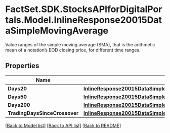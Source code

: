# FactSet.SDK.StocksAPIforDigitalPortals.Model.InlineResponse20015DataSimpleMovingAverage
Value ranges of the simple moving average (SMA), that is the arithmetic mean of a notation’s EOD closing price, for different time ranges.

## Properties

Name | Type | Description | Notes
------------ | ------------- | ------------- | -------------
**Days20** | [**InlineResponse20015DataSimpleMovingAverageDays20**](InlineResponse20015DataSimpleMovingAverageDays20.md) |  | [optional] 
**Days50** | [**InlineResponse20015DataSimpleMovingAverageDays50**](InlineResponse20015DataSimpleMovingAverageDays50.md) |  | [optional] 
**Days200** | [**InlineResponse20015DataSimpleMovingAverageDays200**](InlineResponse20015DataSimpleMovingAverageDays200.md) |  | [optional] 
**TradingDaysSinceCrossover** | [**InlineResponse20015DataSimpleMovingAverageTradingDaysSinceCrossover**](InlineResponse20015DataSimpleMovingAverageTradingDaysSinceCrossover.md) |  | [optional] 

[[Back to Model list]](../README.md#documentation-for-models) [[Back to API list]](../README.md#documentation-for-api-endpoints) [[Back to README]](../README.md)

